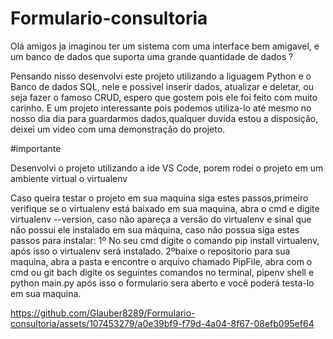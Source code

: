 # Formulario-consultoria

Olá amigos ja imaginou ter um sistema com uma interface bem amigavel,
e um banco de dados que suporta uma grande quantidade de dados ?

Pensando nisso desenvolvi este projeto utilizando a liguagem Python e o Banco de dados SQL, nele e possivel inserir dados, atualizar e deletar, ou seja fazer o famoso CRUD, espero que gostem pois ele foi feito com muito carinho.
E um projeto interessante pois podemos utiliza-lo até mesmo no nosso dia dia para guardarmos dados,qualquer duvida estou a disposição, deixei um video com uma demonstração do projeto.

#importante 

Desenvolvi o projeto utilizando a ide VS Code, porem rodei o projeto em um ambiente virtual o virtualenv 

Caso queira testar o projeto em sua maquina siga estes passos,primeiro verifique se o virtualenv está baixado em sua maquina, abra o cmd e digite virtualenv --version, caso não apareça a versão do virtualenv e sinal que não possui ele instalado em sua máquina, caso não possua siga estes passos para instalar:
1º No seu cmd digite o comando pip install virtualenv, após isso o virtualenv será instalado.
2ºbaixe o repositorio para sua maquina, abra a pasta e encontre o arquivo chamado PipFile, abra com o cmd ou git bach digite os seguintes comandos no terminal, pipenv shell e python main.py após isso o formulario sera aberto e você poderá testa-lo em sua maquina.



https://github.com/Glauber8289/Formulario-consultoria/assets/107453279/a0e39bf9-f79d-4a04-8f67-08efb095ef64

